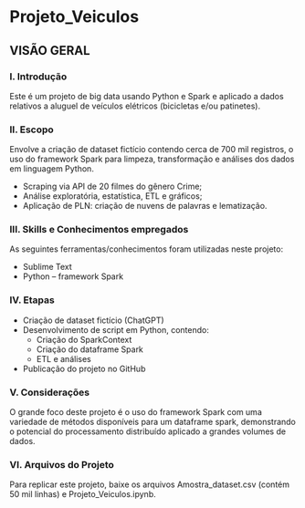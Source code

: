 # Projeto_Veiculos

## VISÃO GERAL
### I. Introdução
Este é um projeto de big data usando Python e Spark e aplicado a dados relativos a aluguel de veículos elétricos (bicicletas e/ou patinetes).

### II. Escopo
Envolve a criação de dataset fictício contendo cerca de 700 mil registros, o uso do framework Spark para limpeza, transformação e análises dos dados em linguagem Python.
* Scraping via API de 20 filmes do gênero Crime;
* Análise exploratória, estatística, ETL e gráficos;
* Aplicação de PLN: criação de nuvens de palavras e lematização.

### III. Skills e Conhecimentos empregados
As seguintes ferramentas/conhecimentos foram utilizadas neste projeto:
* Sublime Text
* Python – framework Spark

### IV. Etapas
* Criação de dataset fictício (ChatGPT)
* Desenvolvimento de script em Python, contendo:
  * Criação do SparkContext
  * Criação do dataframe Spark
  * ETL e análises
* Publicação do projeto no GitHub

### V. Considerações
O grande foco deste projeto é o uso do framework Spark com uma variedade de métodos disponíveis para um dataframe spark, demonstrando o potencial do processamento distribuído aplicado a grandes volumes de dados.

### VI. Arquivos do Projeto
Para replicar este projeto, baixe os arquivos Amostra_dataset.csv (contém 50 mil linhas) e Projeto_Veiculos.ipynb.
